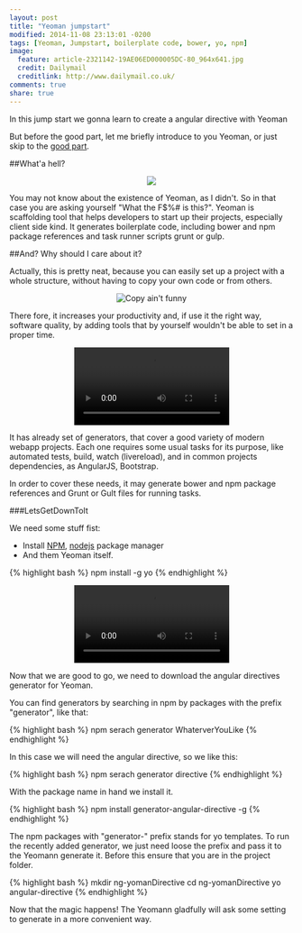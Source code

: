 ```yaml
---
layout: post
title: "Yeoman jumpstart"
modified: 2014-11-08 23:13:01 -0200
tags: [Yeoman, Jumpstart, boilerplate code, bower, yo, npm]
image:
  feature: article-2321142-19AE06ED000005DC-80_964x641.jpg
  credit: Dailymail
  creditlink: http://www.dailymail.co.uk/
comments: true
share: true
---
```


In this jump start we gonna learn to create a angular directive with Yeoman

But before the good part, let me briefly introduce to you Yeoman, or just skip to the [good part](#letsgetdowntoit).

##What'a hell?

<p style="text-align:center;">
	<img style="height:" src="{{ site.url }}/images/yeoman-005.ef68.png"/>
</p>

You may not know about the existence of Yeoman, as I didn't. So in that case you are asking yourself "What the F$%# is this?".
Yeoman is scaffolding tool that helps developers to start up their projects, especially client side kind. It generates boilerplate code, including bower and npm package references and task runner scripts grunt or gulp.  

##And? Why should I care about it?

Actually, this is pretty neat, because you can easily set up a project with a whole structure, without having to copy your own code or from others. 

<p style="text-align:center;">
<img alt="Copy ain't funny" src="{{ site.url }}/images/Copying_test-331x285.jpg"/>
</p>
There fore, it increases your productivity and, if use it the right way, software quality, by adding tools that by yourself wouldn't be able to set in a proper time.

<p style="text-align:center;">
	<video style="width: 275px;" alt="Ain't got time for that" src="{{ site.url }}/images/aintgottimeforthat.webm" autoplay="autoplay" loop="loop"> 
   Your browser does not implement html5 video. 
	</video>
</p>

It has already set of generators, that cover a good variety of modern webapp projects. Each one requires some usual tasks for its purpose, like automated tests, build, watch (livereload), and in common projects dependencies, as AngularJS, Bootstrap.

In order to cover these needs, it may generate bower and npm package references and Grunt or Gult files for running tasks.

<!-- more -->

<span name="letsgetdowntoit"></span>

##\#LetsGetDownToIt

We need some stuff fist:

* Install [NPM](https://www.npmjs.org/), [nodejs](http://nodejs.org/) package manager
* And them Yeoman itself.

{% highlight bash %}
npm install -g yo
{% endhighlight %}

<p alt="Ain't got time for that" style="text-align:center;">
	<video style="width: 275px;" src="{{ site.url }}/images/lonely_island_michael_bolton_jack_sparrow_back_to_.webm" autoplay="autoplay" loop="loop"> 
   Your browser does not implement html5 video. 
	</video>
</p>

Now that we are good to go, we need to download the angular directives generator for Yeoman.

You can find generators by searching in npm by packages with the prefix "generator", like that:

{% highlight bash %}
npm serach generator WhaterverYouLike
{% endhighlight %}

In this case we will need the angular directive, so we like this:

{% highlight bash %}
npm serach generator directive
{% endhighlight %}

With the package name in hand we install it.

{% highlight bash %}
npm install generator-angular-directive -g
{% endhighlight %}

The npm packages with "generator-" prefix stands for yo templates. To run the recently added generator, we just need loose the prefix and pass it to the Yeomann generate it. Before this ensure that you are in the project folder.

{% highlight bash %}
mkdir ng-yomanDirective
cd ng-yomanDirective
yo angular-directive
{% endhighlight %}

Now that the magic happens! The Yeomann gladfully will ask some setting to generate in a more convenient way.

